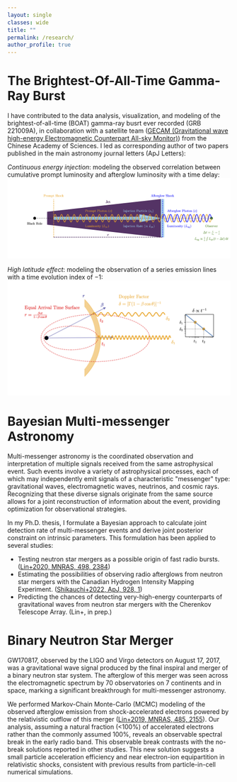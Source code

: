 ```yaml
---
layout: single
classes: wide
title: ""
permalink: /research/
author_profile: true
---
```


The Brightest-Of-All-Time Gamma-Ray Burst
======
I have contributed to the data analysis, visualization, and modeling of the brightest-of-all-time (BOAT) gamma-ray busrt ever recorded (GRB 221009A), in collaboration with a satellite team ([GECAM (Gravitational wave high-energy Electromagnetic Counterpart All-sky Monitor)](https://gecam.ihep.ac.cn)) from the Chinese Academy of Sciences. I led as corresponding author of two papers published in the main astronomy journal letters (ApJ Letters):

[](https://iopscience.iop.org/article/10.3847/2041-8213/ad758e)

[](https://iopscience.iop.org/article/10.3847/2041-8213/ad6df8)

*Continuous energy injection*: modeling the observed correlation between cumulative prompt luminosity and afterglow luminosity with a time delay:
![continuous energy injection](/images/energy_injection.png)

*High latitude effect*: modeling the observation of a series emission lines with a time evolution index of $-1$:
![high latitude effect](/images/high_latitude.png)

Bayesian Multi-messenger Astronomy
======
Multi-messenger astronomy is the coordinated observation and interpretation of multiple signals received from the same astrophysical event. 
Such events involve a variety of astrophysical processes, each of which may independently emit signals of a characteristic "messenger" type: gravitational waves, electromagnetic waves, neutrinos, and cosmic rays. 
Recognizing that these diverse signals originate from the same source allows for a joint reconstruction of information about the event, providing optimization for observational strategies.

In my Ph.D. thesis, I formulate a Bayesian approach to calculate joint detection rate of multi-messenger events and derive joint posterior constraint on intrinsic parameters.
This formulation has been applied to several studies: 
- Testing neutron star mergers as a possible origin of fast radio bursts. ([Lin+2020, MNRAS, 498, 2384](https://academic.oup.com/mnras/article/498/2/2384/5900531))
- Estimating the possibilities of observing radio afterglows from neutron star mergers with the Canadian Hydrogen Intensity Mapping Experiment. ([Shikauchi+2022, ApJ, 928, 1](https://iopscience.iop.org/article/10.3847/1538-4357/ac540d))
- Predicting the chances of detecting very-high-energy counterparts of gravitational waves from neutron star mergers with the Cherenkov Telescope Array. (Lin+, in prep.)

Binary Neutron Star Merger
======
GW170817, observed by the LIGO and Virgo detectors on August 17, 2017, was a gravitational wave signal produced by the final inspiral and merger of a binary neutron star system. The afterglow of this merger was seen across the electromagnetic spectrum by 70 observatories on 7 continents and in space, marking a significant breakthrough for multi-messenger astronomy.

We performed Markov-Chain Monte-Carlo (MCMC) modeling of the observed afterglow emission from shock-accelerated electrons powered by the relativistic outflow of this merger ([Lin+2019, MNRAS, 485, 2155](https://academic.oup.com/mnras/article/485/2/2155/5319137)). 
Our analysis, assuming a natural fraction (<100%) of accelerated electrons rather than the commonly assumed 100%, reveals an observable spectral break in the early radio band. This observable break contrasts with the no-break solutions reported in other studies.
This new solution suggests a small particle acceleration efficiency and near electron-ion equipartition in relativistic shocks, consistent with previous results from particle-in-cell numerical simulations.
<!-- Future low-frequency early radio observations are strongly encouraged to capture this crucial information. -->
